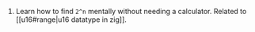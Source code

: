1. Learn how to find `2^n` mentally without needing a calculator. Related to [[u16#range|u16 datatype in zig]].